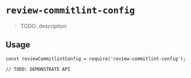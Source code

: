 # `review-commitlint-config`

> TODO: description

## Usage

```
const reviewCommitlintConfig = require('review-commitlint-config');

// TODO: DEMONSTRATE API
```
